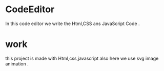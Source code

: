 # CodeEditor
In this  code editor we write the Html,CSS ans JavaScript Code .
# work
this project is made with Html,css,javascript also here we use svg image animation .
